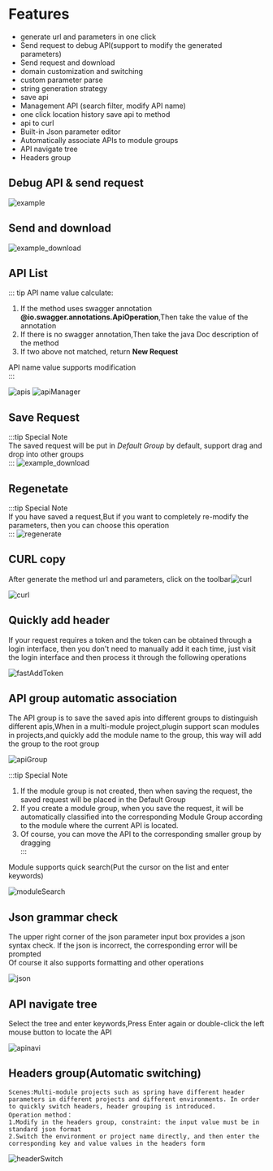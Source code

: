 # Features

* generate url and parameters in one click
* Send request to debug API(support to modify the generated parameters)
* Send request and download
* domain customization and switching
* custom parameter parse
* string generation strategy
* save api
* Management API (search filter, modify API name)
* one click location history save api to method
* api to curl
* Built-in Json parameter editor
* Automatically associate APIs to module groups
* API navigate tree<Badge text="new" />
* Headers group<Badge text="new" />


## Debug API & send request<Badge text="2.0.0"/>
![example](../../.vuepress/public/img/example_en.gif)

## Send and download<Badge text="2.0.2" type="error"/>
![example_download](../../.vuepress/public/img/downloadFile.gif)

## API List<Badge text="2.0.1" type="warning"/>

::: tip API name value calculate:  
1. If the method uses swagger annotation **@io.swagger.annotations.ApiOperation**,Then take the value of the annotation  
2. If there is no swagger annotation,Then take the java Doc description of the method  
3. If two above not matched, return **New Request**  

API name value supports modification  
:::

![apis](../../.vuepress/public/img/apis_hd.png)
![apiManager](../../.vuepress/public/img/apiManager_en.png)


## Save Request<Badge text="2.0.0"/>
:::tip Special Note  
The saved request will be put in *Default Group* by default, support drag and drop into other groups  
:::
![example_download](../../.vuepress/public/img/saveRequest_en.png)


## Regenetate<Badge text="2.0.0" type="error"/>
:::tip Special Note  
If you have saved a request,But if you want to completely re-modify the parameters, then you can choose this operation  
:::
![regenerate](../../.vuepress/public/img/regenerate_en.png)

## CURL copy<Badge text="1.1.4" type="warning"/>
After generate the method url and parameters, click on the toolbar![curl](../../.vuepress/public/img/icon/curl_dark.svg)

![curl](../../.vuepress/public/img/curl_en.png)


## Quickly add header<Badge text="2.0.0"/>
If your request requires a token and the token can be obtained through a login interface, then you don't need to manually add it each time, just visit the login interface and then process it through the following operations

![fastAddToken](../../.vuepress/public/img/fastAddToken_en.gif)

## API group automatic association<Badge text="2.0.6" type="warning"/>
The API group is to save the saved apis into different groups to distinguish different apis,When in a multi-module project,plugin support scan modules in projects,and quickly add the module name to the group, this way will add the group to the root group

![apiGroup](../../.vuepress/public/img/apiGroup_en.gif)

:::tip Special Note
1. If the module group is not created, then when saving the request, the saved request will be placed in the Default Group
2. If you create a module group, when you save the request, it will be automatically classified into the corresponding Module Group according to the module where the current API is located.
3. Of course, you can move the API to the corresponding smaller group by dragging  
:::

Module supports quick search(Put the cursor on the list and enter keywords)

![moduleSearch](../../.vuepress/public/img/moduleSearch.gif)

## Json grammar check<Badge text="2.0.6" type="error"/>
The upper right corner of the json parameter input box provides a json syntax check. If the json is incorrect, the corresponding error will be prompted  
Of course it also supports formatting and other operations

![json](../../.vuepress/public/img/json_en.png)

## API navigate tree<Badge text="2.0.7"/>
Select the tree and enter keywords,Press Enter again or double-click the left mouse button to locate the API

![apinavi](../../.vuepress/public/img/apinav.gif)

## Headers group(Automatic switching)<Badge text="2.0.7"/>
```
Scenes:Multi-module projects such as spring have different header parameters in different projects and different environments. In order to quickly switch headers, header grouping is introduced.  
Operation method：
1.Modify in the headers group, constraint: the input value must be in standard json format
2.Switch the environment or project name directly, and then enter the corresponding key and value values in the headers form
```

![headerSwitch](../../.vuepress/public/img/headerSwitch.gif)